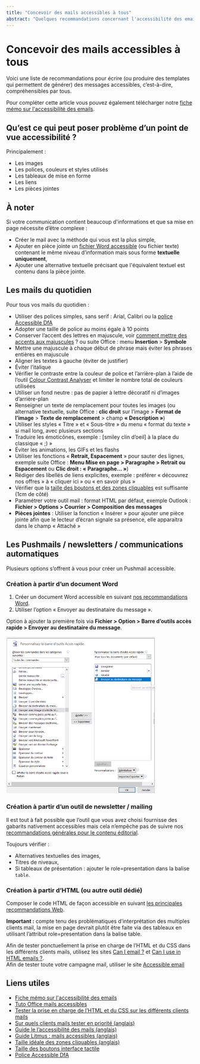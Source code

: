 ```yaml
---
title: "Concevoir des mails accessibles à tous"
abstract: "Quelques recommandations concernant l'accessibilité des emails"
---
```


# Concevoir des mails accessibles à tous

Voici une liste de recommandations pour écrire (ou produire des templates qui permettent de générer) des messages accessibles, c’est-à-dire, compréhensibles par tous.

Pour compléter cette article vous pouvez également télécharger notre [fiche mémo sur l'accessibilité des emails](../../articles/memo-accessibilite/).

## Qu’est ce qui peut poser problème d’un point de vue accessibilité ?
Principalement : 
- Les images
- Les polices, couleurs et styles utilisés
- Les tableaux de mise en forme
- Les liens
- Les pièces jointes 

## À noter 
Si votre communication contient beaucoup d'informations et que sa mise en page nécessite d’être complexe : 
-	Créer le mail avec la méthode qui vous est la plus simple, 
-	Ajouter en pièce jointe un [fichier Word accessible](/fr/contenu-et-communication/word/) (ou fichier texte) contenant le même niveau d’information mais sous forme **textuelle uniquement**, 
-	Ajouter une alternative textuelle précisant que l'équivalent textuel est contenu dans la pièce jointe. 

## Les mails du quotidien 
Pour tous vos mails du quotidien : 
- Utiliser des polices simples, sans serif : Arial, Calibri ou la [police Accessible DfA](https://opensource.orange.com/fr/category/actualites/ow2-fr/osai-fr/accessible_dfa-fr/)
-	Adopter une taille de police au moins égale à 10 points
- Conserver l’accent des lettres en majuscule, voir [comment mettre des accents aux majuscules](/fr/contenu-et-communication/#comment-mettre-des-accents-aux-majuscules) ? ou suite Office : menu **Insertion** > **Symbole**
- Mettre une  majuscule à chaque début de phrase mais éviter les phrases entières en majuscule
- Aligner les textes à gauche (éviter de justifier) 
- Éviter l’italique 
- Vérifier le contraste entre la couleur de police et l’arrière-plan à l’aide de l’outil [Colour Contrast Analyser](https://www.paciellogroup.com/resources/contrastanalyser/) et limiter le nombre total de couleurs utilisées
- Utiliser un fond neutre : pas de papier à lettre décoratif ni d’images d’arrière-plan
- Renseigner un texte de remplacement pour toutes les images (ou alternative textuelle, suite Office : **clic droit** sur l’image > **Format de l’image** > **Texte de remplacement** > champ **« Description »**) 
- Utiliser les styles « Titre » et « Sous-titre » du menu « format du texte » si mail long, avec plusieurs sections
- Traduire les émoticônes, exemple : [smiley clin d’oeil] à la place du classique « ;) »
- Éviter les animations, les GIFs et les flashs 
- Utiliser les fonctions « **Retrait, Espacement** » pour sauter des lignes, exemple suite Office : **Menu Mise en page > Paragraphe > Retrait ou Espacement** ou **Clic droit : « Paragraphe… »**) 
- Rédiger des libellés de liens explicites, exemple : préférer « découvrez nos offres » à « cliquer ici » ou « en savoir plus » 
- Vérifier que la [taille des boutons et des zones cliquables](https://www.ludotic.com/quelle-taille-boutons-sur-une-interface-tactile/) est suffisante (1cm de côté)
- Paramétrer votre outil mail : format HTML par défaut, exemple Outlook : **Fichier > Options > Courrier > Composition des messages**
-	**Pièces jointes** : Utiliser la fonction « Insérer » pour ajouter une pièce jointe afin que le lecteur d’écran signale sa présence, elle apparaitra dans le champ « Attaché » 

## Les Pushmails / newsletters / communications automatiques

Plusieurs options s’offrent à vous pour créer un Pushmail accessible.

### Création à partir d’un document Word
1. Créer un document Word accessible en suivant [nos recommandations Word](/fr/contenu-et-communication/word/).
2. Utiliser l’option « Envoyer au destinataire du message ».  

Option à ajouter la première fois via **Fichier > Option > Barre d’outils accès rapide > Envoyer au destinataire du message**. 

<img src="/fr/contenu-et-communication/images/email1.png" width="400">

### Création à partir d’un outil de newsletter / mailing 
Il est tout à fait possible que l’outil que vous avez choisi fournisse des gabarits nativement accessibles mais cela n’empêche pas de suivre nos [recommandations générales pour le contenu éditorial](/fr/contenu-et-communication/). 

Toujours vérifier : 
-	Alternatives textuelles des images,  
-	Titres de niveaux,  
-	Si tableaux de présentation : ajouter le role=presentation dans la balise `table`. 

### Création à partir d’HTML (ou autre outil dédié)

Composer le code HTML de façon accessible en suivant [les principales recommandations Web](/fr/web/developper/). 

**Important :** compte tenu des problématiques d’interprétation des multiples clients mail, la mise en page devrait plutôt être faite via des tableaux en utilisant l’attribut role=presentation dans la balise table.

Afin de tester ponctuellement la prise en charge de l’HTML et du CSS dans les différents clients mails, utilisez les sites [Can I email ?](https://www.caniemail.com/) et [Can I use in HTML emails ?](https://caniuse.email/).  
Afin de tester toute votre campagne mail, utiliser le site [Accessible email](http://www.accessible-email.org/)

## Liens utiles

- [Fiche mémo sur l'accessibilité des emails](../../articles/memo-accessibilite/)
- [Tuto Office mails accessibles](https://support.office.com/fr-fr/article/vid%C3%A9o-am%C3%A9liorer-l-accessibilit%C3%A9-des-e-mails-ebf3730a-18f8-4b57-81d1-730086231775)
- [Tester la prise en charge de l’HTML et du CSS sur les différents clients mails](https://www.caniemail.com/)
- [Sur quels clients mails tester en priorité (anglais)](https://emails.hteumeuleu.com/which-email-clients-should-you-test-on-b2a892e57606)
- [Guide le l’accessibilité des mails (anglais)](https://webdesign.tutsplus.com/tutorials/a-beginners-guide-to-email-accessibility--cms-31240)
- [Guide Litmus : mails accessibles (anglais)](https://litmus.com/blog/ultimate-guide-accessible-emails)
- [Taille idéale des zones cliquables (anglais)](https://www.smashingmagazine.com/2012/02/finger-friendly-design-ideal-mobile-touchscreen-target-sizes/)
- [Taille des boutons interface tactile](https://www.ludotic.com/quelle-taille-boutons-sur-une-interface-tactile/)
- [Police Accessible DfA](https://opensource.orange.com/fr/category/actualites/ow2-fr/osai-fr/accessible_dfa-fr/)
